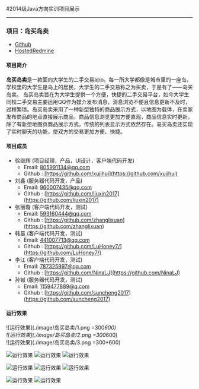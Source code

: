 #2014级Java方向实训项目展示

---------

### 项目：岛买岛卖

* [Github](https://github.com/xujihui/IslandTrading) 
* [HostedRedmine](http://www.hostedredmine.com/projects/island/wiki)

#### 项目简介

**岛买岛卖**是一款面向大学生的二手交易app。每一所大学都像是城市里的一座岛，学校里的大学生是岛上的居民，大学生的二手交易称之为买卖，于是有了——岛买岛卖。
岛买岛卖旨在为大学生提供一个方便，快捷的二手交易平台，如今大学生同校二手交易主要运用QQ作为媒介发布消息，消息浏览不便且信息更新不及时，过程繁琐。岛买岛卖采用了一种新型独特的商品展示方式，以地图为载体，在卖家发布商品的地点直接展示商品，商品信息浏览更加方便直观，商品信息实时更新，除了有新型地图页商品展示方式，传统的列表显示方式依然存在。岛买岛卖还实现了实时聊天的功能，使双方的交易更加方便、快捷。

#### 项目成员

* 徐继辉 (项目经理，产品，UI设计，客户端代码开发) 
    * Email: <805991134@qq.com>
    * Github : [https://github.com/xujihui](https://github.com/xujihui)
* 刘鑫 (服务器代码开发，产品) 
    * Email: <960007435@qq.com>
    * Github : [https://github.com/liuxin2017](https://github.com/liuxin2017)
* 张丽璇 (客户端代码开发，测试)
    * Email: <593160444@qq.com>
    * Github : [https://github.com/zhanglixuan](https://github.com/zhanglixuan)
* 韩晨 (客户端代码开发，测试)
    * Email: <441007713@qq.com>
    * Github : [https://github.com/LuHoney7/](https://github.com/LuHoney7/)
* 李江 (客户端代码开发，测试)
    * Email: <787325997@qq.com>
    * Github : [https://github.com/NinaLJ](https://github.com/NinaLJ)
* 孙铖 (服务器代码开发，测试)
    * Email: <1159477889@q.com>
    * Github : [https://github.com/suncheng2017](https://github.com/suncheng2017)

#### 运行效果
![运行效果](./image/岛买岛卖/1.png =300*600)  
![运行效果](./image/岛买岛卖/2.png =300*600)  
![运行效果](./image/岛买岛卖/3.png =300*600)

![运行效果](./image/岛买岛卖/4.png)  ![运行效果](./image/岛买岛卖/5.png)  ![运行效果](./image/岛买岛卖/6.png)

![运行效果](./image/岛买岛卖/7.png)  ![运行效果](./image/岛买岛卖/8.png)  ![运行效果](./image/岛买岛卖/9.png)

![运行效果](./image/岛买岛卖/10.png)  ![运行效果](./image/岛买岛卖/11.png)
